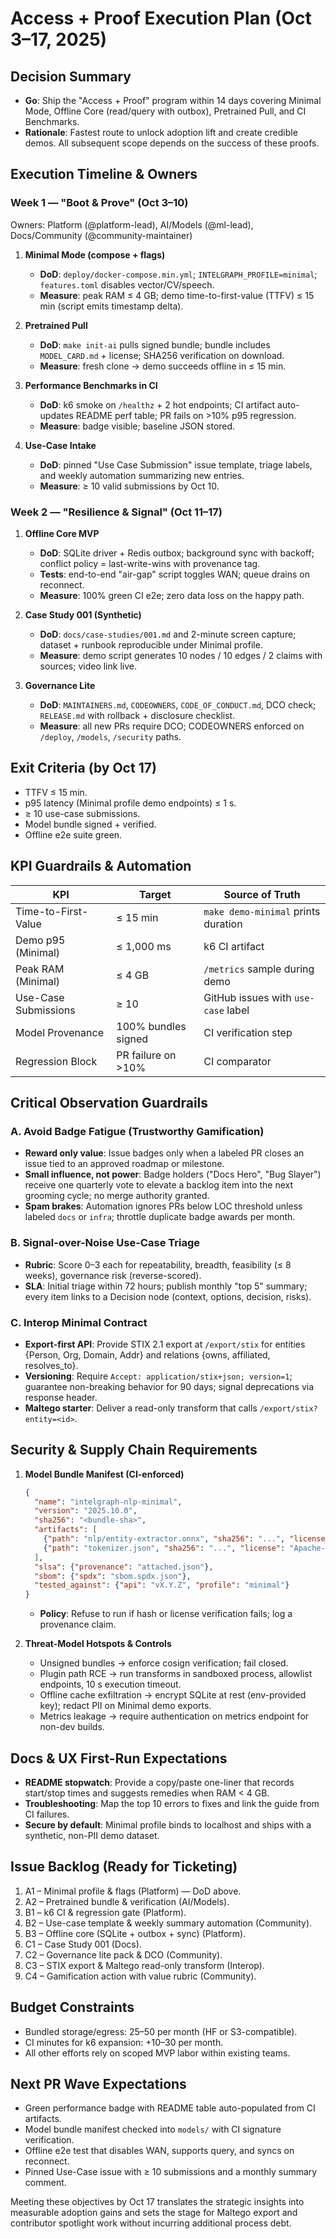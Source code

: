 # Access + Proof Execution Plan (Oct 3–17, 2025)

## Decision Summary
- **Go**: Ship the "Access + Proof" program within 14 days covering Minimal Mode, Offline Core (read/query with outbox), Pretrained Pull, and CI Benchmarks.
- **Rationale**: Fastest route to unlock adoption lift and create credible demos. All subsequent scope depends on the success of these proofs.

## Execution Timeline & Owners

### Week 1 — "Boot & Prove" (Oct 3–10)
Owners: Platform (@platform-lead), AI/Models (@ml-lead), Docs/Community (@community-maintainer)

1. **Minimal Mode (compose + flags)**
   - **DoD**: `deploy/docker-compose.min.yml`; `INTELGRAPH_PROFILE=minimal`; `features.toml` disables vector/CV/speech.
   - **Measure**: peak RAM ≤ 4 GB; demo time-to-first-value (TTFV) ≤ 15 min (script emits timestamp delta).

2. **Pretrained Pull**
   - **DoD**: `make init-ai` pulls signed bundle; bundle includes `MODEL_CARD.md` + license; SHA256 verification on download.
   - **Measure**: fresh clone → demo succeeds offline in ≤ 15 min.

3. **Performance Benchmarks in CI**
   - **DoD**: k6 smoke on `/healthz` + 2 hot endpoints; CI artifact auto-updates README perf table; PR fails on >10% p95 regression.
   - **Measure**: badge visible; baseline JSON stored.

4. **Use-Case Intake**
   - **DoD**: pinned "Use Case Submission" issue template, triage labels, and weekly automation summarizing new entries.
   - **Measure**: ≥ 10 valid submissions by Oct 10.

### Week 2 — "Resilience & Signal" (Oct 11–17)

1. **Offline Core MVP**
   - **DoD**: SQLite driver + Redis outbox; background sync with backoff; conflict policy = last-write-wins with provenance tag.
   - **Tests**: end-to-end "air-gap" script toggles WAN; queue drains on reconnect.
   - **Measure**: 100% green CI e2e; zero data loss on the happy path.

2. **Case Study 001 (Synthetic)**
   - **DoD**: `docs/case-studies/001.md` and 2-minute screen capture; dataset + runbook reproducible under Minimal profile.
   - **Measure**: demo script generates 10 nodes / 10 edges / 2 claims with sources; video link live.

3. **Governance Lite**
   - **DoD**: `MAINTAINERS.md`, `CODEOWNERS`, `CODE_OF_CONDUCT.md`, DCO check; `RELEASE.md` with rollback + disclosure checklist.
   - **Measure**: all new PRs require DCO; CODEOWNERS enforced on `/deploy`, `/models`, `/security` paths.

## Exit Criteria (by Oct 17)
- TTFV ≤ 15 min.
- p95 latency (Minimal profile demo endpoints) ≤ 1 s.
- ≥ 10 use-case submissions.
- Model bundle signed + verified.
- Offline e2e suite green.

## KPI Guardrails & Automation
| KPI | Target | Source of Truth |
| --- | --- | --- |
| Time-to-First-Value | ≤ 15 min | `make demo-minimal` prints duration |
| Demo p95 (Minimal) | ≤ 1,000 ms | k6 CI artifact |
| Peak RAM (Minimal) | ≤ 4 GB | `/metrics` sample during demo |
| Use-Case Submissions | ≥ 10 | GitHub issues with `use-case` label |
| Model Provenance | 100% bundles signed | CI verification step |
| Regression Block | PR failure on >10% | CI comparator |

## Critical Observation Guardrails

### A. Avoid Badge Fatigue (Trustworthy Gamification)
- **Reward only value**: Issue badges only when a labeled PR closes an issue tied to an approved roadmap or milestone.
- **Small influence, not power**: Badge holders ("Docs Hero", "Bug Slayer") receive one quarterly vote to elevate a backlog item into the next grooming cycle; no merge authority granted.
- **Spam brakes**: Automation ignores PRs below LOC threshold unless labeled `docs` or `infra`; throttle duplicate badge awards per month.

### B. Signal-over-Noise Use-Case Triage
- **Rubric**: Score 0–3 each for repeatability, breadth, feasibility (≤ 8 weeks), governance risk (reverse-scored).
- **SLA**: Initial triage within 72 hours; publish monthly "top 5" summary; every item links to a Decision node (context, options, decision, risks).

### C. Interop Minimal Contract
- **Export-first API**: Provide STIX 2.1 export at `/export/stix` for entities {Person, Org, Domain, Addr} and relations {owns, affiliated, resolves_to}.
- **Versioning**: Require `Accept: application/stix+json; version=1`; guarantee non-breaking behavior for 90 days; signal deprecations via response header.
- **Maltego starter**: Deliver a read-only transform that calls `/export/stix?entity=<id>`.

## Security & Supply Chain Requirements
1. **Model Bundle Manifest (CI-enforced)**
   ```json
   {
     "name": "intelgraph-nlp-minimal",
     "version": "2025.10.0",
     "sha256": "<bundle-sha>",
     "artifacts": [
       {"path": "nlp/entity-extractor.onnx", "sha256": "...", "license": "Apache-2.0", "origin": "hf://..."},
       {"path": "tokenizer.json", "sha256": "...", "license": "Apache-2.0", "origin": "..."}
     ],
     "slsa": {"provenance": "attached.json"},
     "sbom": {"spdx": "sbom.spdx.json"},
     "tested_against": {"api": "vX.Y.Z", "profile": "minimal"}
   }
   ```
   - **Policy**: Refuse to run if hash or license verification fails; log a provenance claim.

2. **Threat-Model Hotspots & Controls**
   - Unsigned bundles → enforce cosign verification; fail closed.
   - Plugin path RCE → run transforms in sandboxed process, allowlist endpoints, 10 s execution timeout.
   - Offline cache exfiltration → encrypt SQLite at rest (env-provided key); redact PII on Minimal demo exports.
   - Metrics leakage → require authentication on metrics endpoint for non-dev builds.

## Docs & UX First-Run Expectations
- **README stopwatch**: Provide a copy/paste one-liner that records start/stop times and suggests remedies when RAM < 4 GB.
- **Troubleshooting**: Map the top 10 errors to fixes and link the guide from CI failures.
- **Secure by default**: Minimal profile binds to localhost and ships with a synthetic, non-PII demo dataset.

## Issue Backlog (Ready for Ticketing)
1. A1 – Minimal profile & flags (Platform) — DoD above.
2. A2 – Pretrained bundle & verification (AI/Models).
3. B1 – k6 CI & regression gate (Platform).
4. B2 – Use-case template & weekly summary automation (Community).
5. B3 – Offline core (SQLite + outbox + sync) (Platform).
6. C1 – Case Study 001 (Docs).
7. C2 – Governance lite pack & DCO (Community).
8. C3 – STIX export & Maltego read-only transform (Interop).
9. C4 – Gamification action with value rubric (Community).

## Budget Constraints
- Bundled storage/egress: $25–$50 per month (HF or S3-compatible).
- CI minutes for k6 expansion: +$10–$30 per month.
- All other efforts rely on scoped MVP labor within existing teams.

## Next PR Wave Expectations
- Green performance badge with README table auto-populated from CI artifacts.
- Model bundle manifest checked into `models/` with CI signature verification.
- Offline e2e test that disables WAN, supports query, and syncs on reconnect.
- Pinned Use-Case issue with ≥ 10 submissions and a monthly summary comment.

Meeting these objectives by Oct 17 translates the strategic insights into measurable adoption gains and sets the stage for Maltego export and contributor spotlight work without incurring additional process debt.
